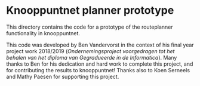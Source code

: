 # Knooppuntnet planner prototype

This directory contains the code for a prototype of the routeplanner
functionality in knooppuntnet.

This code was developed by Ben Vandervorst in the context of his 
final year project work 2018/2019 (_Ondernemingsproject voorgedragen tot het behalen van het diploma
van Gegradueerde in de Informatica_). Many thanks to Ben for his
dedication and hard work to complete this project, and for contributing the
results to knooppuntnet! Thanks also to Koen Serneels and Mathy Paesen 
for supporting this project.
